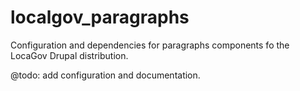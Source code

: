 # localgov_paragraphs
Configuration and dependencies for paragraphs components fo the LocaGov Drupal distribution.

@todo: add configuration and documentation.
